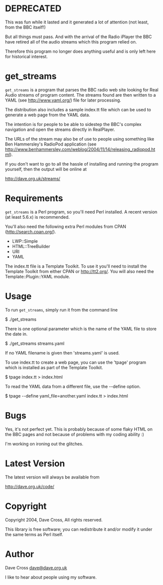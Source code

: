# DEPRECATED

This was fun while it lasted and it generated a lot of attention (not least,
from the BBC itself!)

But all things must pass. And with the arrival of the Radio iPlayer the BBC
have retired all of the audio streams which this program relied on.

Therefore this program no longer does anything useful and is only left here
for historical interest.

# get_streams

`get_streams` is a program that parses the BBC radio web site looking for
Real Audio streams of program content. The streams found are then written
to a YAML (see http://www.yaml.org/) file for later processing.

The distribution also includes a sample index.tt file which can be used
to generate a web page from the YAML data.

The intention is for people to be able to sidestep the BBC's complex
navigation and open the streams directly in RealPlayer.

The URLs of the stream may also be of use to people using something like
Ben Hammersley's RadioPod application
(see http://www.benhammersley.com/weblog/2004/11/14/releasing_radiopod.html).

If you don't want to go to all the hassle of installing and running the
program yourself, then the output will be online at

  http://dave.org.uk/streams/

# Requirements

`get_streams` is a Perl program, so you'll need Perl installed. A recent
version (at least 5.6.x) is recommended.

You'll also need the following extra Perl modules from CPAN
(http://search.cpan.org/).

* LWP::Simple
* HTML::TreeBuilder
* URI
* YAML

The index.tt file is a Template Toolkit. To use it you'll need to install
the Template Toolkit from either CPAN or http://tt2.org/. You will also
need the Template::Plugin::YAML module.

# Usage

To run `get_streams`, simply run it from the command line

  $ ./get_streams

There is one optional parameter which is the name of the YAML file to
store the date in.

  $ ./get_streams streams.yaml

If no YAML filename is given then 'streams.yaml' is used.

To use index.tt to create a web page, you can use the 'tpage' program
which is installed as part of the Template Toolkit.

  $ tpage index.tt > index.html

To read the YAML data from a different file, use the --define option.

  $ tpage --define yaml_file=another.yaml index.tt > index.html

# Bugs

Yes, it's not perfect yet. This is probably because of some flaky HTML
on the BBC pages and not because of problems with my coding ability :)

I'm working on ironing out the glitches.


# Latest Version

The latest version will always be available from

  http://dave.org.uk/code/

# Copyright

Copyright 2004, Dave Cross, All rights reserved.

This library is free software; you can redistribute it and/or modify it
under the same terms as Perl itself.

# Author

Dave Cross <dave@dave.org.uk>

I like to hear about people using my software.
